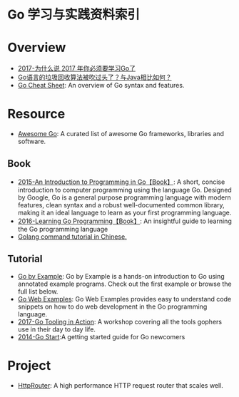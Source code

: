 
# Go 学习与实践资料索引

# Overview

- [2017-为什么说 2017 年你必须要学习Go了](http://mp.weixin.qq.com/s/hQLUjvttTPgfd9qO1l-i6A)
- [Go语言的垃圾回收算法被吹过头了？与Java相比如何？](http://mp.weixin.qq.com/s/9Uj1E3VO7Cd-6G_xZS_zoQ)
- [Go Cheat Sheet](https://github.com/a8m/go-lang-cheat-sheet): An overview of Go syntax and features.

# Resource
- [Awesome Go](https://github.com/avelino/awesome-go): A curated list of awesome Go frameworks, libraries and software.

## Book

- [2015-An Introduction to Programming in Go【Book】](http://www.golang-book.com/): A short, concise introduction to computer programming using the language Go. Designed by Google, Go is a general purpose programming language with modern features, clean syntax and a robust well-documented common library, making it an ideal language to learn as your first programming language.
- [2016-Learning Go Programming【Book】](https://parg.co/b21): An insightful guide to learning the Go programming language
- [Golang command tutorial in Chinese.](https://github.com/hyper0x/go_command_tutorial)

## Tutorial
- [Go by Example](https://gobyexample.com/): Go by Example is a hands-on introduction to Go using annotated example programs. Check out the first example or browse the full list below.
- [Go Web Examples](https://gowebexamples.github.io/): Go Web Examples provides easy to understand code snippets on how to do web development in the Go programming language.
- [2017-Go Tooling in Action](https://github.com/campoy/go-tooling-workshop): A workshop covering all the tools gophers use in their day to day life.
- [2014-Go Start](https://github.com/alco/gostart):A getting started guide for Go newcomers

# Project
- [HttpRouter](https://github.com/julienschmidt/httprouter): A high performance HTTP request router that scales well.
